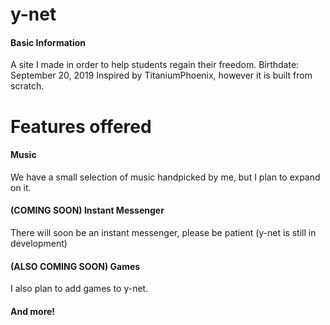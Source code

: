 # y-net

#### Basic Information

A site I made in order to help students regain their freedom.
Birthdate: September 20, 2019
Inspired by TitaniumPhoenix, however it is built from scratch.

# Features offered

#### Music

We have a small selection of music handpicked by me, but I plan to expand on it.

#### (COMING SOON) Instant Messenger

There will soon be an instant messenger, please be patient (y-net is still in development)

#### (ALSO COMING SOON) Games

I also plan to add games to y-net.

#### And more!
